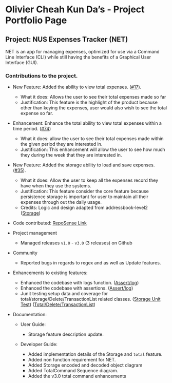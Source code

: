 # Olivier Cheah Kun Da’s - Project Portfolio Page

## Project: NUS Expenses Tracker (NET)
NET is an app for managing expenses, optimized for use via a Command Line Interface (CLI) while still having the benefits of a Graphical User Interface (GUI).

### Contributions to the project.

* New Feature: Added the ability to view total expenses.
([#17](https://github.com/AY2021S1-TIC4001-4/tp/pull/17)).
  * What it does: Allows the user to see their total expenses made so far  
  * Justification: This feature is the highlight of the product because other than keying the expenses, user would also wish to see the total expense so far. 

* Enhancement: Enhance the total ability to view total expenses within a time period. ([#74](https://github.com/AY2021S1-TIC4001-4/tp/pull/74))
   * What it does: allow the user to see their total expenses made within the given period they are interested in.
   * Justification: This enhancement will allow the user to see how much they during the week that they are interested in. 
   
* New Feature: Added the storage ability to load and save expenses.
([#35](https://github.com/AY2021S1-TIC4001-4/tp/pull/35)).
  * What it does: Allow the user to keep all the expenses record they have when they use the systems. 
  * Justification: This feature consider the core feature because persistence storage is important for user to maintain all their expenses through out the daily usage. 
  * Credits: Logic and design adapted from addressbook-level2 ([Storage](https://github.com/se-edu/addressbook-level2/tree/master/src/seedu/addressbook/storage))

* Code contributed: [RepoSense Link](https://nus-tic4001-ay2021s1.github.io/tp-dashboard/#breakdown=true&search=skyventus&sort=groupTitle&sortWithin=title&since=2020-08-14&timeframe=commit&mergegroup=&groupSelect=groupByRepos&checkedFileTypes=docs~functional-code~test-code~other)
 
* Project management
  * Managed releases ```v1.0``` - ```v3.0``` (3 releases) on Github

* Community
  * Reported bugs in regards to regex and as well as Update features. 
  
* Enhancements to existing features:
  
  * Enhanced the codebase with logs function. ([Assert/log](https://github.com/AY2021S1-TIC4001-4/tp/pull/42))
  * Enhanced the codebase with assertions. ([Assert/log](https://github.com/AY2021S1-TIC4001-4/tp/pull/42))
  * Junit testing setup data and coverage for total/storage/Delete/TransactionList related classes. 
    ([Storage Unit Test](https://github.com/AY2021S1-TIC4001-4/tp/pull/48))
    ([Total/Delete/TransactionList](https://github.com/AY2021S1-TIC4001-4/tp/pull/22))
  
* Documentation:
  * User Guide:
    * Storage feature description update. 
    
  * Developer Guide:
    * Added implementation details of the Storage and ```total``` feature.
    * Added non function requirement for NET.
    * Added Storage encoded and decoded object diagram
    * Added TotalCommand Sequence diagram. 
    * Added the v3.0 total command enhancements 
	
